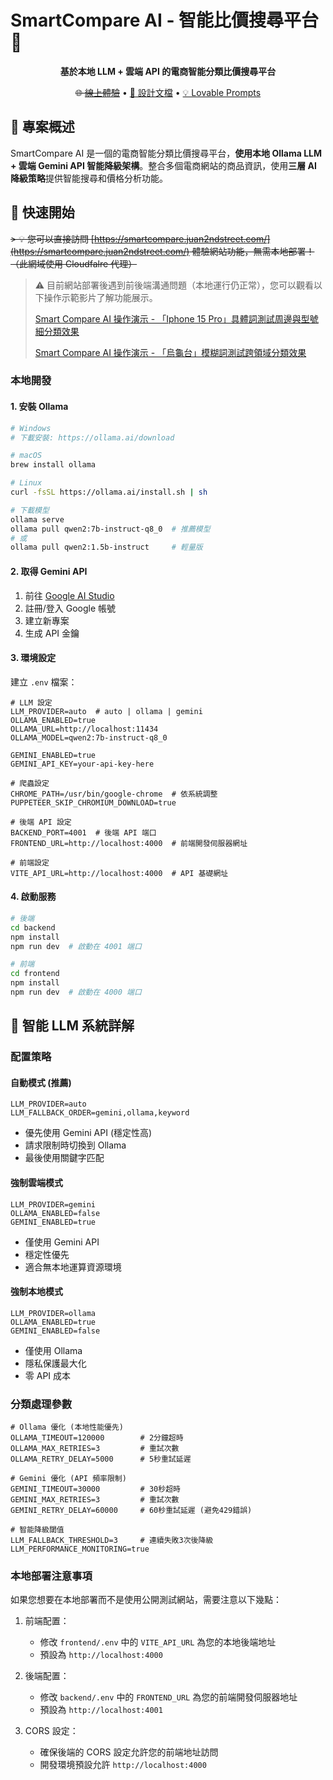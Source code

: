 # SmartCompare AI - 智能比價搜尋平台 🤖

<div align="center">

**基於本地 LLM + 雲端 API 的電商智能分類比價搜尋平台**

~~🌐 [線上體驗](https://smartcompare.juan2ndstreet.com/)~~ •
[📝 設計文檔](docs/DESIGN.md) •
[💡 Lovable Prompts](docs/LOVABLE_PROMPTS.md)

</div>

## 🎯 專案概述

SmartCompare AI 是一個的電商智能分類比價搜尋平台，**使用本地 Ollama LLM + 雲端 Gemini API 智能降級架構**。整合多個電商網站的商品資訊，使用**三層 AI 降級策略**提供智能搜尋和價格分析功能。


## 🚀 快速開始

~~> 💡 您可以直接訪問 [https://smartcompare.juan2ndstreet.com/](https://smartcompare.juan2ndstreet.com/) 體驗網站功能，無需本地部署！（此網域使用 Cloudfalre 代理）~~

> ⚠️ 目前網站部署後遇到前後端溝通問題（本地運行仍正常），您可以觀看以下操作示範影片了解功能展示。
> 
> [Smart Compare AI 操作演示 - 「Iphone 15 Pro」具體詞測試周邊與型號細分類效果](https://youtu.be/tjho3XAiGSE)
> 
> [Smart Compare AI 操作演示 - 「烏龜台」模糊詞測試跨領域分類效果](https://youtu.be/w9-rpETGpLk)

### 本地開發

#### 1. 安裝 Ollama

```bash
# Windows
# 下載安裝: https://ollama.ai/download

# macOS
brew install ollama

# Linux
curl -fsSL https://ollama.ai/install.sh | sh

# 下載模型
ollama serve
ollama pull qwen2:7b-instruct-q8_0  # 推薦模型
# 或
ollama pull qwen2:1.5b-instruct     # 輕量版
```

#### 2. 取得 Gemini API

1. 前往 [Google AI Studio](https://ai.google.dev/)
2. 註冊/登入 Google 帳號
3. 建立新專案
4. 生成 API 金鑰

#### 3. 環境設定

建立 `.env` 檔案：

```env
# LLM 設定
LLM_PROVIDER=auto  # auto | ollama | gemini
OLLAMA_ENABLED=true
OLLAMA_URL=http://localhost:11434
OLLAMA_MODEL=qwen2:7b-instruct-q8_0

GEMINI_ENABLED=true
GEMINI_API_KEY=your-api-key-here

# 爬蟲設定
CHROME_PATH=/usr/bin/google-chrome  # 依系統調整
PUPPETEER_SKIP_CHROMIUM_DOWNLOAD=true

# 後端 API 設定
BACKEND_PORT=4001  # 後端 API 端口
FRONTEND_URL=http://localhost:4000  # 前端開發伺服器網址

# 前端設定
VITE_API_URL=http://localhost:4000  # API 基礎網址
```

#### 4. 啟動服務

```bash
# 後端
cd backend
npm install
npm run dev  # 啟動在 4001 端口

# 前端
cd frontend
npm install
npm run dev  # 啟動在 4000 端口
```

## 🤖 智能 LLM 系統詳解

### 配置策略

#### 自動模式 (推薦)
```env
LLM_PROVIDER=auto
LLM_FALLBACK_ORDER=gemini,ollama,keyword
```
- 優先使用 Gemini API (穩定性高)
- 請求限制時切換到 Ollama
- 最後使用關鍵字匹配

#### 強制雲端模式
```env
LLM_PROVIDER=gemini
OLLAMA_ENABLED=false
GEMINI_ENABLED=true
```
- 僅使用 Gemini API
- 穩定性優先
- 適合無本地運算資源環境

#### 強制本地模式
```env
LLM_PROVIDER=ollama
OLLAMA_ENABLED=true
GEMINI_ENABLED=false
```
- 僅使用 Ollama
- 隱私保護最大化
- 零 API 成本

### 分類處理參數

```env
# Ollama 優化 (本地性能優先)
OLLAMA_TIMEOUT=120000        # 2分鐘超時
OLLAMA_MAX_RETRIES=3         # 重試次數
OLLAMA_RETRY_DELAY=5000      # 5秒重試延遲

# Gemini 優化 (API 頻率限制)
GEMINI_TIMEOUT=30000         # 30秒超時
GEMINI_MAX_RETRIES=3         # 重試次數
GEMINI_RETRY_DELAY=60000     # 60秒重試延遲 (避免429錯誤)

# 智能降級閾值
LLM_FALLBACK_THRESHOLD=3     # 連續失敗3次後降級
LLM_PERFORMANCE_MONITORING=true
```

### 本地部署注意事項

如果您想要在本地部署而不是使用公開測試網站，需要注意以下幾點：

1. 前端配置：
   - 修改 `frontend/.env` 中的 `VITE_API_URL` 為您的本地後端地址
   - 預設為 `http://localhost:4000`

2. 後端配置：
   - 修改 `backend/.env` 中的 `FRONTEND_URL` 為您的前端開發伺服器地址
   - 預設為 `http://localhost:4001`

3. CORS 設定：
   - 確保後端的 CORS 設定允許您的前端地址訪問
   - 開發環境預設允許 `http://localhost:4000`
